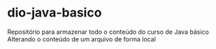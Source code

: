 # dio-java-basico
Repositório para armazenar todo o conteúdo do curso de Java básico
Alterando o conteúdo de um arquivo de forma local